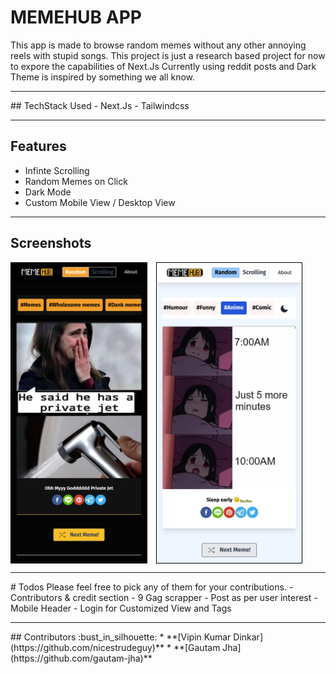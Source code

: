 # MEMEHUB APP
This app is made to browse random memes without any other annoying reels with stupid songs. This project is just a research based project for now to expore the capabilities of Next.Js
Currently using reddit posts and Dark Theme is inspired by something we all know.



<hr/>
## TechStack Used
- Next.Js
- Tailwindcss

<hr/>

## Features
- Infinte Scrolling
- Random Memes on Click
- Dark Mode
- Custom Mobile View /  Desktop View

<hr/>

## Screenshots
<!--![Theme Preview](public/images/screenshot.png?raw=true) -->
<img src="public/images/screenshot.png?raw=true" align="center" height="480" width="auto" style="margin-right:10px; border:1px solid #000;" >
<img src="public/images/screenshot1.png?raw=true" align="center" height="480" width="auto" style="border:1px solid #000;" >

<hr/>
# Todos
Please feel free to pick any of them for your contributions.
- Contributors & credit section
- 9 Gag scrapper
- Post as per user interest
- Mobile Header
- Login for Customized View and Tags


<hr/>
## Contributors :bust_in_silhouette:
* **[Vipin Kumar Dinkar](https://github.com/nicestrudeguy)**
* **[Gautam Jha](https://github.com/gautam-jha)**

